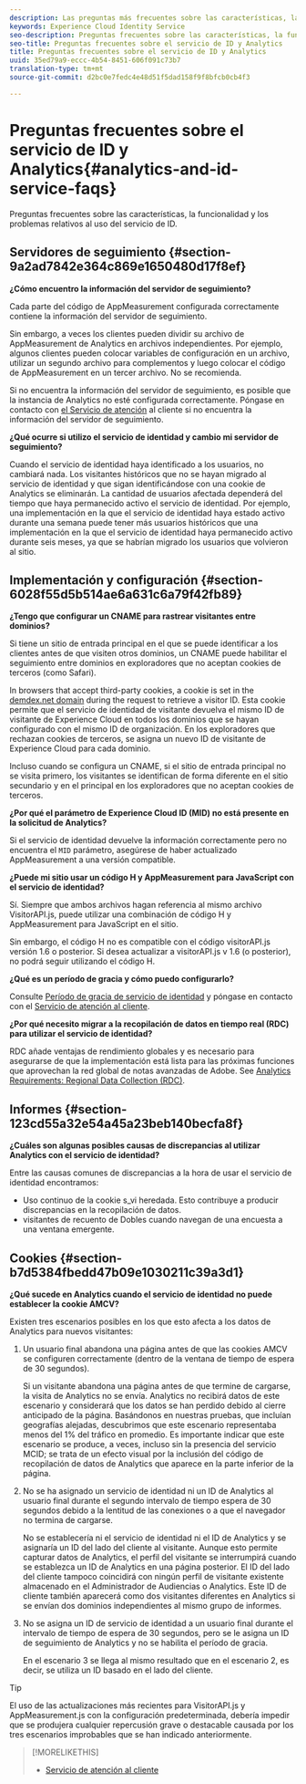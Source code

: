 ```yaml
---
description: Las preguntas más frecuentes sobre las características, la funcionalidad y los problemas relativos al uso del servicio de identidad de Experience Cloud.
keywords: Experience Cloud Identity Service
seo-description: Preguntas frecuentes sobre las características, la funcionalidad y los problemas relativos al uso del servicio de ID.
seo-title: Preguntas frecuentes sobre el servicio de ID y Analytics
title: Preguntas frecuentes sobre el servicio de ID y Analytics
uuid: 35ed79a9-eccc-4b54-8451-606f091c73b7
translation-type: tm+mt
source-git-commit: d2bc0e7fedc4e48d51f5dad158f9f8bfcb0cb4f3

---
```



# Preguntas frecuentes sobre el servicio de ID y Analytics{#analytics-and-id-service-faqs}

Preguntas frecuentes sobre las características, la funcionalidad y los problemas relativos al uso del servicio de ID.

## Servidores de seguimiento {#section-9a2ad7842e364c869e1650480d17f8ef}

**¿Cómo encuentro la información del servidor de seguimiento?**

Cada parte del código de AppMeasurement configurada correctamente contiene la información del servidor de seguimiento.

Sin embargo, a veces los clientes pueden dividir su archivo de AppMeasurement de Analytics en archivos independientes. Por ejemplo, algunos clientes pueden colocar variables de configuración en un archivo, utilizar un segundo archivo para complementos y luego colocar el código de AppMeasurement en un tercer archivo. No se recomienda.

Si no encuentra la información del servidor de seguimiento, es posible que la instancia de Analytics no esté configurada correctamente. Póngase en contacto con [el Servicio de atención](https://helpx.adobe.com/es/marketing-cloud/contact-support.html) al cliente si no encuentra la información del servidor de seguimiento.

**¿Qué ocurre si utilizo el servicio de identidad y cambio mi servidor de seguimiento?**

Cuando el servicio de identidad haya identificado a los usuarios, no cambiará nada. Los visitantes históricos que no se hayan migrado al servicio de identidad y que sigan identificándose con una cookie de Analytics se eliminarán. La cantidad de usuarios afectada dependerá del tiempo que haya permanecido activo el servicio de identidad. Por ejemplo, una implementación en la que el servicio de identidad haya estado activo durante una semana puede tener más usuarios históricos que una implementación en la que el servicio de identidad haya permanecido activo durante seis meses, ya que se habrían migrado los usuarios que volvieron al sitio.

## Implementación y configuración {#section-6028f55d5b514ae6a631c6a79f42fb89}

**¿Tengo que configurar un CNAME para rastrear visitantes entre dominios?**

Si tiene un sitio de entrada principal en el que se puede identificar a los clientes antes de que visiten otros dominios, un CNAME puede habilitar el seguimiento entre dominios en exploradores que no aceptan cookies de terceros (como Safari).

In browsers that accept third-party cookies, a cookie is set in the [demdex.net domain](https://docs.adobe.com/content/help/es-ES/audience-manager/user-guide/reference/demdex-calls.html) during the request to retrieve a visitor ID. Esta cookie permite que el servicio de identidad de visitante devuelva el mismo ID de visitante de Experience Cloud en todos los dominios que se hayan configurado con el mismo ID de organización. En los exploradores que rechazan cookies de terceros, se asigna un nuevo ID de visitante de Experience Cloud para cada dominio.

Incluso cuando se configura un CNAME, si el sitio de entrada principal no se visita primero, los visitantes se identifican de forma diferente en el sitio secundario y en el principal en los exploradores que no aceptan cookies de terceros.

**¿Por qué el parámetro de Experience Cloud ID (MID) no está presente en la solicitud de Analytics?**

Si el servicio de identidad devuelve la información correctamente pero no encuentra el `MID` parámetro, asegúrese de haber actualizado AppMeasurement a una versión compatible.

**¿Puede mi sitio usar un código H y AppMeasurement para JavaScript con el servicio de identidad?**

Sí. Siempre que ambos archivos hagan referencia al mismo archivo VisitorAPI.js, puede utilizar una combinación de código H y AppMeasurement para JavaScript en el sitio.

Sin embargo, el código H no es compatible con el código visitorAPI.js versión 1.6 o posterior. Si desea actualizar a visitorAPI.js v 1.6 (o posterior), no podrá seguir utilizando el código H.

**¿Qué es un período de gracia y cómo puedo configurarlo?**

Consulte [Período de gracia de servicio de identidad](../reference/analytics-reference/grace-period.md) y póngase en contacto con el [Servicio de atención al cliente](https://helpx.adobe.com/es/marketing-cloud/contact-support.html).

**¿Por qué necesito migrar a la recopilación de datos en tiempo real (RDC) para utilizar el servicio de identidad?**

RDC añade ventajas de rendimiento globales y es necesario para asegurarse de que la implementación está lista para las próximas funciones que aprovechan la red global de notas avanzadas de Adobe. See [Analytics Requirements: Regional Data Collection (RDC)](../reference/requirements.md#section-7d04bb013bc84a25bae3b148bc0ca25f).

## Informes {#section-123cd55a32e54a45a23beb140becfa8f}

**¿Cuáles son algunas posibles causas de discrepancias al utilizar Analytics con el servicio de identidad?**

Entre las causas comunes de discrepancias a la hora de usar el servicio de identidad encontramos:

* Uso continuo de la cookie s_vi heredada. Esto contribuye a producir discrepancias en la recopilación de datos.
* visitantes de recuento de Dobles cuando navegan de una encuesta a una ventana emergente.

## Cookies {#section-b7d5384fbedd47b09e1030211c39a3d1}

**¿Qué sucede en Analytics cuando el servicio de identidad no puede establecer la cookie AMCV?**

Existen tres escenarios posibles en los que esto afecta a los datos de Analytics para nuevos visitantes:

1. Un usuario final abandona una página antes de que las cookies AMCV se configuren correctamente (dentro de la ventana de tiempo de espera de 30 segundos).

   Si un visitante abandona una página antes de que termine de cargarse, la visita de Analytics no se envía. Analytics no recibirá datos de este escenario y considerará que los datos se han perdido debido al cierre anticipado de la página. Basándonos en nuestras pruebas, que incluían geografías alejadas, descubrimos que este escenario representaba menos del 1% del tráfico en promedio. Es importante indicar que este escenario se produce, a veces, incluso sin la presencia del servicio MCID; se trata de un efecto visual por la inclusión del código de recopilación de datos de Analytics que aparece en la parte inferior de la página.

1. No se ha asignado un servicio de identidad ni un ID de Analytics al usuario final durante el segundo intervalo de tiempo espera de 30 segundos debido a la lentitud de las conexiones o a que el navegador no termina de cargarse.

   No se establecería ni el servicio de identidad ni el ID de Analytics y se asignaría un ID del lado del cliente al visitante. Aunque esto permite capturar datos de Analytics, el perfil del visitante se interrumpirá cuando se establezca un ID de Analytics en una página posterior. El ID del lado del cliente tampoco coincidirá con ningún perfil de visitante existente almacenado en el Administrador de Audiencias o Analytics. Este ID de cliente también aparecerá como dos visitantes diferentes en Analytics si se envían dos dominios independientes al mismo grupo de informes.

1. No se asigna un ID de servicio de identidad a un usuario final durante el intervalo de tiempo de espera de 30 segundos, pero se le asigna un ID de seguimiento de Analytics y no se habilita el período de gracia.

   En el escenario 3 se llega al mismo resultado que en el escenario 2, es decir, se utiliza un ID basado en el lado del cliente.

>[!TIP]
>
>El uso de las actualizaciones más recientes para VisitorAPI.js y AppMeasurement.js con la configuración predeterminada, debería impedir que se produjera cualquier repercusión grave o destacable causada por los tres escenarios improbables que se han indicado anteriormente.

>[!MORELIKETHIS]
>
>* [Servicio de atención al cliente](https://helpx.adobe.com/es/marketing-cloud/contact-support.html)

